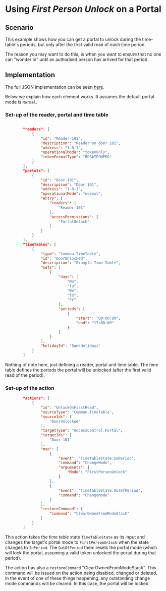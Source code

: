 # Using *First Person Unlock* on a Portal

## Scenario

This example shows how you can get a portal to unlock during the time-table's periods, but only after the first valid read of each time period.

The reason you may want to do this, is when you want to ensure that no one can "wonder in" until an authorised person has arrived for that period.

## Implementation

The full JSON implementation can be seen [here](FirstPersonUnlock.json).

Below we explain how each element works. It assumes the default portal mode is `Normal`.

### Set-up of the reader, portal and time table

```json

        "readers": [
            {
                "id": "Reader-101",
                "description": "Reader on door 101",
                "address": "1-0-1",
                "operationalMode": "tokenOnly",
                "tokenFormatType": "RDSATEONPRO"
            }
        ],
        "portals": [
            {
                "id": "Door-101",
                "description": "Door 101",
                "address": "1-0-1",
                "operationalMode": "normal",
                "entry": {
                    "readers": [
                        "Reader-101"
                    ],
                    "accessPermissions": [
                        "PortalUnlock"
                    ]
                }
            }
        ],
        "timeTables": [
            {
                "type": "Common.TimeTable",
                "id": "DoorUnlocked",
                "description": "Example Time Table",
                "sets": [
                    {
                        "days": [
                            "Mo",
                            "Tu",
                            "We",
                            "Th",
                            "Fr"
                        ],
                        "periods": [
                            {
                                "start": "09:00:00",
                                "end": "17:00:00"
                            }
                        ]
                    }
                ],
                "holidayId": "BankHolidays"
            }
        ]
```

Nothing of note here, just defining a reader, portal and time table. The time table defines the periods the portal will be unlocked (after the first valid read of the period).

### Set-up of the action

```json
        "actions": [
            {
                "id": "UnlockOnFirstRead",
                "sourceType": "Common.TimeTable",
                "sourceIds": [
                    "DoorUnlocked"
                ],
                "targetType": "AccessControl.Portal",
                "targetIds": [
                    "Door-101"
                ],
                "map": [
                    {
                        "event": "TimeTableState:InPeriod",
                        "command": "ChangeMode",
                        "arguments": {
                            "Mode": "FirstPersonUnlock"
                        }
                    },
                    {
                        "event": "TimeTableState:OutOfPeriod",
                        "command": "ChangeMode"
                    }
                ],
                "restoreCommand": {
                    "command": "ClearOwnedFromModeStack"
                }
            }
        ]
```

This action takes the time table state `TimeTableState` as its input and changes the target's portal mode to `FirstPersonUnlock` when the state changes to `InPeriod`. The `OutOfPeriod` them resets the portal mode (which will lock the portal, assuming a valid token unlocked the portal during that period).

The action has also a `restoreCommand` "ClearOwnedFromModeStack". This command will be issued on the action being disabled, changed or deleted. In the event of one of these things happening, any outstanding change mode commands will be cleared. In this case, the portal will be locked.
